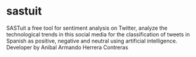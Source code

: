 # sastuit
SASTuit a free tool for sentiment analysis on Twitter, analyze the technological trends in this social media for the classification of tweets in Spanish as positive, negative and neutral using artificial intelligence.
Developer by Anibal Armando Herrera Contreras
